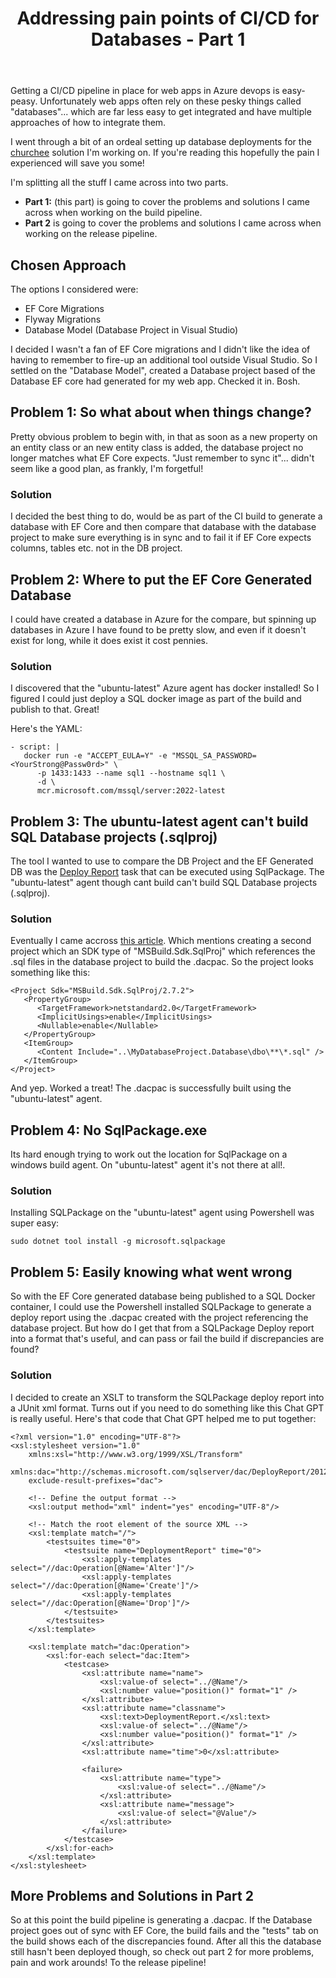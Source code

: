 ﻿---
layout: post
title: Addressing pain points of CI/CD for Databases - Part 1
--- 

Getting a CI/CD pipeline in place for web apps in Azure devops is easy-peasy. Unfortunately web apps often rely on these pesky things called "databases"... which are far less easy to get integrated and have multiple approaches of how to integrate them.

I went through a bit of an ordeal setting up database deployments for the [churchee](https://churchee.com) solution I'm working on. If you're reading this hopefully the pain I experienced will save you some!

I'm splitting all the stuff I came across into two parts.

- **Part 1:** (this part) is going to cover the problems and solutions I came across when working on the build pipeline.
- **Part 2** is going to cover the problems and solutions I came across when working on the release pipeline.

## Chosen Approach

The options I considered were:

- EF Core Migrations
- Flyway Migrations
- Database Model (Database Project in Visual Studio)

I decided I wasn't a fan of EF Core migrations and I didn't like the idea of having to remember to fire-up an additional tool outside Visual Studio. So I settled on the "Database Model", created a Database project based of the Database EF core had generated for my web app. Checked it in. Bosh.

## Problem 1: So what about when things change?

Pretty obvious problem to begin with, in that as soon as a new property on an entity class or an new entity class is added, the database project no longer matches what EF Core expects. "Just remember to sync it"... didn't seem like a good plan, as frankly, I'm forgetful! 

### Solution

I decided the best thing to do, would be as part of the CI build to generate a database with EF Core and then compare that database with the database project to make sure everything is in sync and to fail it if EF Core expects columns, tables etc. not in the DB project.

## Problem 2: Where to put the EF Core Generated Database

I could have created a database in Azure for the compare, but spinning up databases in Azure I have found to be pretty slow, and even if it doesn't exist for long, while it does exist it cost pennies. 

### Solution

I discovered that the "ubuntu-latest" Azure agent has docker installed! So I figured I could just deploy a SQL docker image as part of the build and publish to that. Great!

Here's the YAML:
```
- script: |
   docker run -e "ACCEPT_EULA=Y" -e "MSSQL_SA_PASSWORD=<YourStrong@Passw0rd>" \
      -p 1433:1433 --name sql1 --hostname sql1 \
      -d \
      mcr.microsoft.com/mssql/server:2022-latest
```

## Problem 3: The ubuntu-latest agent can't build SQL Database projects (.sqlproj)

The tool I wanted to use to compare the DB Project and the EF Generated DB was the [Deploy Report](https://learn.microsoft.com/en-us/sql/tools/sqlpackage/sqlpackage-deploy-drift-report?view=sql-server-ver16) task that can be executed using SqlPackage. The "ubuntu-latest" agent though cant build can't build SQL Database projects (.sqlproj).

### Solution

Eventually I came accross [this article](https://jmezach.github.io/post/introducing-msbuild-sdk-sqlproj). Which mentions creating a second project which an SDK type of "MSBuild.Sdk.SqlProj" which references the .sql files in the database project to build the .dacpac. So the project looks something like this:

```
<Project Sdk="MSBuild.Sdk.SqlProj/2.7.2">
   <PropertyGroup>
      <TargetFramework>netstandard2.0</TargetFramework>
      <ImplicitUsings>enable</ImplicitUsings>
      <Nullable>enable</Nullable>
   </PropertyGroup>
   <ItemGroup>
      <Content Include="..\MyDatabaseProject.Database\dbo\**\*.sql" />
   </ItemGroup>
</Project>
```

And yep. Worked a treat! The .dacpac is successfully built using the "ubuntu-latest" agent.

## Problem 4: No SqlPackage.exe

Its hard enough trying to work out the location for SqlPackage on a windows build agent. On "ubuntu-latest" agent it's not there at all!.

### Solution

Installing SQLPackage on the "ubuntu-latest" agent using Powershell was super easy:

```
sudo dotnet tool install -g microsoft.sqlpackage
```

## Problem 5: Easily knowing what went wrong

So with the EF Core generated database being published to a SQL Docker container, I could use the Powershell installed SQLPackage to generate a deploy report using the .dacpac created with the project referencing the database project. But how do I get that from a SQLPackage Deploy report into a format that's useful, and can pass or fail the build if discrepancies are found?

### Solution

I decided to create an XSLT to transform the SQLPackage deploy report into a JUnit xml format. Turns out if you need to do something like this Chat GPT is really useful. Here's that code that Chat GPT helped me to put together:

```
<?xml version="1.0" encoding="UTF-8"?>
<xsl:stylesheet version="1.0"
    xmlns:xsl="http://www.w3.org/1999/XSL/Transform"
    xmlns:dac="http://schemas.microsoft.com/sqlserver/dac/DeployReport/2012/02"
    exclude-result-prefixes="dac">

	<!-- Define the output format -->
	<xsl:output method="xml" indent="yes" encoding="UTF-8"/>

	<!-- Match the root element of the source XML -->
	<xsl:template match="/">
		<testsuites time="0">
			<testsuite name="DeploymentReport" time="0">
				<xsl:apply-templates select="//dac:Operation[@Name='Alter']"/>
				<xsl:apply-templates select="//dac:Operation[@Name='Create']"/>
				<xsl:apply-templates select="//dac:Operation[@Name='Drop']"/>
			</testsuite>
		</testsuites>
	</xsl:template>

	<xsl:template match="dac:Operation">
		<xsl:for-each select="dac:Item">
			<testcase>
				<xsl:attribute name="name">
					<xsl:value-of select="../@Name"/>
					<xsl:number value="position()" format="1" />
				</xsl:attribute>
				<xsl:attribute name="classname">
					<xsl:text>DeploymentReport.</xsl:text>
					<xsl:value-of select="../@Name"/>
					<xsl:number value="position()" format="1" />
				</xsl:attribute>
				<xsl:attribute name="time">0</xsl:attribute>

				<failure>
					<xsl:attribute name="type">
						<xsl:value-of select="../@Name"/>
					</xsl:attribute>
					<xsl:attribute name="message">
						<xsl:value-of select="@Value"/>
					</xsl:attribute>
				</failure>
			</testcase>
		</xsl:for-each>
	</xsl:template>
</xsl:stylesheet>
```

## More Problems and Solutions in Part 2

So at this point the build pipeline is generating a .dacpac. If the Database project goes out of sync with EF Core, the build fails and the "tests" tab on the build shows each of the discrepancies found. After all this the database still hasn't been deployed though, so check out part 2 for more problems, pain and work arounds! To the release pipeline!
